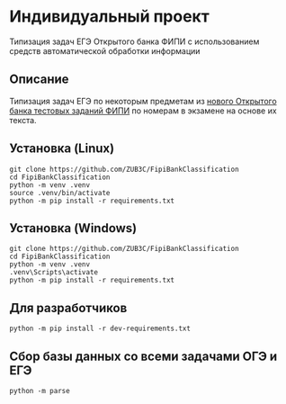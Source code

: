 # Индивидуальный проект

Типизация задач ЕГЭ Открытого банка ФИПИ с использованием средств автоматической обработки
информации

## Описание

Типизация задач ЕГЭ по некоторым предметам из [нового Открытого банка тестовых заданий
ФИПИ](https://ege.fipi.ru/bank) по номерам в экзамене на основе их текста.

## Установка (Linux)

```shell
git clone https://github.com/ZUB3C/FipiBankClassification
cd FipiBankClassification
python -m venv .venv
source .venv/bin/activate
python -m pip install -r requirements.txt
```

## Установка (Windows)

```shell
git clone https://github.com/ZUB3C/FipiBankClassification
cd FipiBankClassification
python -m venv .venv
.venv\Scripts\activate
python -m pip install -r requirements.txt
```

## Для разработчиков
```shell
python -m pip install -r dev-requirements.txt
```

## Сбор базы данных со всеми задачами ОГЭ и ЕГЭ

```shell
python -m parse
```
